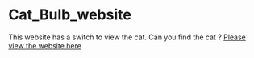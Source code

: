 # Cat_Bulb_website
This website has a switch to view the cat. Can you find the cat ?
[Please view the website here](https://naveen5kumar.ccbp.tech/)

